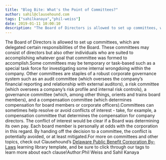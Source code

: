 ```yaml
---
title: "Blog Bite: What's the Point of Committees?"
author: sahil@clausehound.com
tags: ["sahilkanaya","phil-weiss"]
date: 2019-01-11 10:00:10
description: "The Board of Directors is allowed to set up committees, which are delegated certain responsibilities of the Board. These committees may consist of directors but also other individuals who are suited..."
---
```


The Board of Directors is allowed to set up committees, which are delegated certain responsibilities of the Board. These committees may consist of directors but also other individuals who are suited to accomplishing whatever goal that committee was formed to accomplish.Some committees may be temporary or task-based such as a special task force for investigating some internal wrongdoing within the company. Other committees are staples of a robust corporate governance system such as an audit committee (which oversees the company’s financial reporting and relationship with external auditors), a risk committee (which oversees a company’s risk profile and internal risk controls), a governance committee (which, among other things, orients and trains board members), and a compensation committee (which determines compensation for board members or corporate officers).Committees can sometimes help resolve or avoid conflicts of interest - take, for example, a compensation committee that determines the compensation for company directors. The conflict of interest would be clear if a Board was determining its own pay. Each board member is personally at odds with the corporation in this regard. By handing off the decision to a committee, the conflict is potentially avoided, or at least mitigated.For more on committees and other topics, check out Clausehound’s [Delaware Public Benefit Corporation By-Laws](https://www.clausehound.com/legal-contract/16486) learning library template, and be sure to click through our tags to learn more about each clause!Author:Phil Weiss and Sahil Kanaya